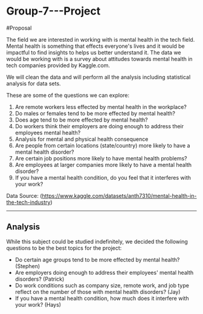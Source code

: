 # Group-7---Project


#Proposal

The field we are interested in working with is mental health in the tech field. Mental health is something that effects everyone's lives and it would be impactful to find insights to helps us better understand it. The data we would be working with is a survey about attitudes towards mental health in tech companies provided by Kaggle.com.

We will clean the data and will perform all the analysis including statistical analysis for data sets.

These are some of the questions we can explore:

1) Are remote workers less effected by mental health in the workplace? 
2) Do males or females tend to be more effected by mental health? 
3) Does age tend to be more effected by mental health?
4) Do workers think their employers  are doing enough to address their employees mental health?
5) Analysis for mental and physical health consequence 
6) Are people from certain locations (state/country) more likely to have a mental health disorder?
7) Are certain job positions more likely to have mental health problems?
8) Are employees at larger companies more likely to have a mental health disorder?
9) If you have a mental health condition, do you feel that it interferes with your work?

Data Source: 
(https://www.kaggle.com/datasets/anth7310/mental-health-in-the-tech-industry)

-------------------------------------------------------------------------------------------
Analysis
-------------------------------------------------------------------------------------------

While this subject could be studied indefinitely, we decided the following questions to be the best topics for the project:

- Do certain age groups tend to be more effected by mental health? (Stephen)
- Are employers doing enough to address their employees' mental health disorders? (Patrick)
- Do work conditions such as company size, remote work, and job type reflect on the number of those with mental health disorders? (Jay)
- If you have a mental health condition, how much does it interfere with your work? (Hays)
